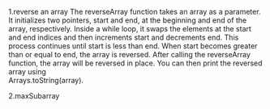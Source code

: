 1.reverse an array 
  The reverseArray function takes an array as a parameter.
  It initializes two pointers, start and end, at the beginning and end of the array, respectively.
  Inside a while loop, it swaps the elements at the start and end indices and then increments start and decrements end.
  This process continues until start is less than end. When start becomes greater than or equal to end, the array is reversed.
  After calling the reverseArray function, the array will be reversed in place. You can then print the reversed array using       
  Arrays.toString(array).


2.maxSubarray
